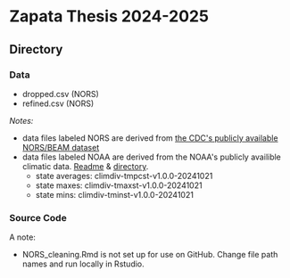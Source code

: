 # Zapata Thesis 2024-2025
## Directory
### Data
- dropped.csv (NORS)
- refined.csv (NORS)
  
*Notes:*
- data files labeled NORS are derived from [the CDC's publicly available NORS/BEAM dataset](https://data.cdc.gov/Foodborne-Waterborne-and-Related-Diseases/NORS/5xkq-dg7x/about_data)
- data files labeled NOAA are derived from the NOAA's publicly availible climatic data. [Readme](https://www.ncei.noaa.gov/pub/data/cirs/climdiv/state-readme.txt) & [directory](https://www.ncei.noaa.gov/pub/data/cirs/climdiv/).
  - state averages: climdiv-tmpcst-v1.0.0-20241021
  - state maxes: climdiv-tmaxst-v1.0.0-20241021
  - state mins: climdiv-tminst-v1.0.0-20241021

### Source Code
A note:
- NORS_cleaning.Rmd is not set up for use on GitHub. Change file path names and run locally in Rstudio.

